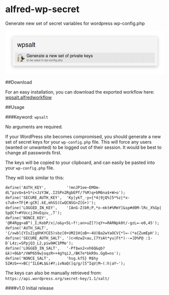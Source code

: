 # alfred-wp-secret
Generate new set of secret variables for wordpress wp-config.php




![](screenshots/keyword.png)

##Download

For an easy installation, you can download the exported workflow here: [wpsalt.alfredworkflow](export/wpsalt.alfredworkflow?raw=true)

##Usage

###Keyword: `wpsalt`

No arguments are required.

If your WordPress site becomes compromised, you should generate a new set of secret keys for your `wp-config.php` file. This will force any users (wanted or unwanted) to be logged out of their session. It would be best to change all passwords first.

The keys will be copied to your clipboard, and can easily be pasted into your `wp-config.php` file.

They will look similar to this:

	define('AUTH_KEY',         '!mnJP1ee~EMOm-dL^pzvU=$+S*c<JzY3W,.I2SPn2RgbEPf/?%M)q+bM6na$+W>o');
	define('SECURE_AUTH_KEY',  'Ky|ykT_-y={*4|9jQ%]5*%z|*x-s7u8<+TF{#:gCR|.kE,mhSS(CwQCNSG>Z[G+)');
	define('LOGGED_IN_KEY',    '[AnG-Z(bR;P,*o-mkt#%MmY]&sp#d0M-lRc_X%Gp| Sp@Cf>#YUccjJHvEqzu_,T');
	define('NONCE_KEY',        '@R4Rgg>aB^)_I;KobP/x|/o&y<5L~f!;an>uZ[?)qY+=RARNpk0t/-gzL=-e0,45');
	define('AUTH_SALT',        '{/xwbl{YIsZig0hKYCE5)sbz[0+UM21H{oB+~4U)Ba2wYaOCV{*l=-(*a{ZumEpH');
	define('SECURE_AUTH_SALT', ')c<HzwZ<au,[7YsAt*yu|Ft*)--=]D%P@ :1-D`L4z;=SPpjQ3_L2,piw9#C1PMe');
	define('LOGGED_IN_SALT',   '-Pf$wx2<xh6Q&qb?&k)+0&b*/VWP659w}oqzR++4gYqiJ,/BK7e*bkR9s.GgO=ns');
	define('NONCE_SALT',       'hsg.kf5} M$hy 5Z#zb++>BC|^ILE#L$&)#Y;ivNaQ(]q/g/[5^IqV|M~(:h|aY~');


The keys can also be manually retrieved from: `https://api.wordpress.org/secret-key/1.1/salt/`

####v1.0
Initial release